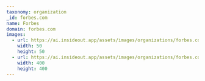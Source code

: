 ```yaml
---
taxonomy: organization
_id: forbes.com
name: Forbes
domain: forbes.com
images:
  - url: https://ai.insideout.app/assets/images/organizations/forbes.com-50x50.jpg
    width: 50
    height: 50
  - url: https://ai.insideout.app/assets/images/organizations/forbes.com-400x400.jpg
    width: 400
    height: 400
---
```

